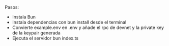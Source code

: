 Pasos:
- Instala Bun
- Instala dependencias con bun install desde el terminal
- Convierte example.env en .env y añade el rpc de devnet y la private key de la keypair generada
- Ejecuta el servidor bun index.ts